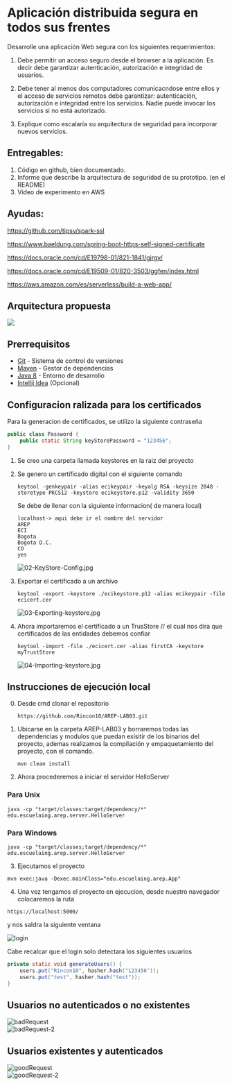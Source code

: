 # Aplicación distribuida segura en todos sus frentes


Desarrolle una aplicación Web segura con los siguientes requerimientos:

1. Debe permitir un acceso seguro desde el browser a la aplicación. Es decir debe garantizar autenticación, autorización e integridad de usuarios.
2. Debe tener al menos dos computadores comunicacndose entre ellos y el acceso de servicios remotos debe garantizar: autenticación, autorización e integridad entre los servicios. Nadie puede invocar los servicios si no está autorizado.

3. Explique como escalaría su arquitectura de seguridad para incorporar nuevos servicios.

## Entregables:

1. Código en github, bien documentado.
2. Informe que describe la arquitectura de seguridad de su prototipo. (en el README)
3. Video de experimento en AWS


## Ayudas:

https://github.com/tipsy/spark-ssl

https://www.baeldung.com/spring-boot-https-self-signed-certificate

https://docs.oracle.com/cd/E19798-01/821-1841/gjrgy/

https://docs.oracle.com/cd/E19509-01/820-3503/ggfen/index.html

https://aws.amazon.com/es/serverless/build-a-web-app/


## Arquitectura propuesta

<img src="./resources/images/01-Arquitectura.jpg" />


## **Prerrequisitos**

-   [Git](https://git-scm.com/downloads) - Sistema de control de versiones
-   [Maven](https://maven.apache.org/download.cgi) - Gestor de dependencias
-   [Java 8](https://www.java.com/download/ie_manual.jsp) - Entorno de desarrollo
-   [Intellij Idea](https://www.jetbrains.com/es-es/idea/download/) (Opcional)

## Configuracion ralizada para los certificados


Para la generacion de certificados, se utilizo la siguiente contraseña
```java
public class Password {
    public static String keyStorePassword = "123456";
}
```

1. Se creo una carpeta llamada keystores en la raiz del proyecto
2. Se genero un certificado digital con el siguiente comando

    ```
    keytool -genkeypair -alias ecikeypair -keyalg RSA -keysize 2048 -storetype PKCS12 -keystore ecikeystore.p12 -validity 3650
    ```
   Se debe de llenar con la siguiente informacion( de manera local)
   ```
   localhost-> aqui debe ir el nombre del servidor
   AREP
   ECI
   Bogota
   Bogota D.C.
   CO
   yes
   ```
   
   <img src="./resources/images/02-KeyStore-Config.jpg" alt="02-KeyStore-Config.jpg" />

3. Exportar el certificado a un archivo
    ```
    keytool -export -keystore ./ecikeystore.p12 -alias ecikeypair -file ecicert.cer
    ```
    <img src="./resources/images/03-Exporting-keystore.jpg" alt="03-Exporting-keystore.jpg" />

4. Ahora importaremos el certificado a un TrusStore // el cual nos dira que certificados de las entidades debemos confiar
  
    ```
    keytool -import -file ./ecicert.cer -alias firstCA -keystore myTrustStore
    ```
    <img src="./resources/images/04-Importing-keystore.jpg" alt="04-Importing-keystore.jpg" />
    
## **Instrucciones de ejecución local**

0. Desde cmd clonar el repositorio

    ```git
    https://github.com/Rincon10/AREP-LAB03.git
    ```

1. Ubicarse en la carpeta AREP-LAB03 y borraremos todas las dependencias y modulos que puedan exisitir de los binarios del proyecto, ademas realizamos la compilación y empaquetamiento del proyecto, con el comando.
    ```
    mvn clean install
    ```

2. Ahora procederemos a iniciar el servidor HelloServer

### Para Unix
```
java -cp "target/classes:target/dependency/*" edu.escuelaing.arep.server.HelloServer
```
### Para Windows
```
java -cp "target/classes;target/dependency/*" edu.escuelaing.arep.server.HelloServer
```

3. Ejecutamos el proyecto
```maven
mvn exec:java -Dexec.mainClass="edu.escuelaing.arep.App"
```

4. Una vez tengamos el proyecto en ejecucion, desde nuestro navegador colocaremos la ruta
```
https://localhost:5000/
```

y nos saldra la siguiente ventana

<img src="./resources/images/05-Login.jpg" alt="login" />

Cabe recalcar que el login solo detectara los siguientes usuarios
```java
private static void generateUsers() {
    users.put("Rincon10", hasher.hash("123456"));
    users.put("test", hasher.hash("test"));
}
```

## Usuarios no autenticados o no existentes

<img src="./resources/images/06-usuario-no-existente.jpg" alt="badRequest" />

<br />


<img src="./resources/images/06-usuario-no-existente-2.jpg" alt="badRequest-2" />


## Usuarios existentes y autenticados

<img src="./resources/images/07-usuario-existente.jpg" alt="goodRequest" />

<br />

<img src="./resources/images/07-usuario-existente-2.jpg" alt="goodRequest-2" />
